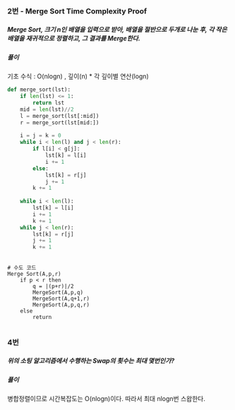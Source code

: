 ### 2번 - Merge Sort Time Complexity Proof

##### Merge Sort, 크기 n인 배열을 입력으로 받아, 배열을 절반으로 두개로 나눈 후, 각 작은 배열을 재귀적으로 정렬하고, 그 결과를 Merge한다.



##### 풀이

기초 수식 : O(nlogn) , 깊이(n) * 각 깊이별 연산(logn)

``` python
def merge_sort(lst):
    if len(lst) <= 1:
        return lst
    mid = len(lst)//2
    l = merge_sort(lst[:mid])
    r = merge_sort(lst[mid:])
    
    i = j = k = 0
    while i < len(l) and j < len(r):
        if l[i] < g[j]:
            lst[k] = l[i]
            i += 1
        else:
            lst[k] = r[j]
            j += 1
        k += 1
        
    while i < len(l):
        lst[k] = l[i]
        i += 1
        k += 1
    while j < len(r):
        lst[k] = r[j]
        j += 1
        k += 1
   
```

``` 
# 수도 코드
Merge Sort(A,p,r)
	if p < r then
		q = |(p+r)|/2
		MergeSort(A,p,q)
		MergeSort(A,q+1,r)
		MergeSort(A,p,q,r)
	else
		return
		
```



### 4번

##### 위의 소팅 알고리즘에서 수행하는 Swap의 횟수는 최대 몇번인가?



##### 풀이

병합정렬이므로 시간복잡도는 O(nlogn)이다. 따라서 최대 nlogn번 스왑한다.

